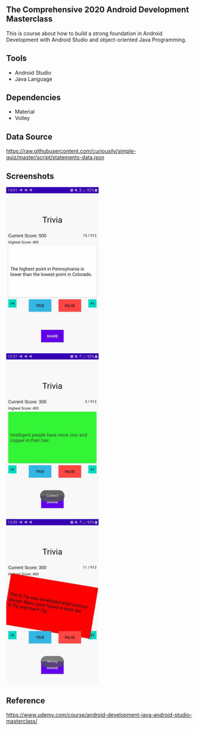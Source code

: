## The Comprehensive 2020 Android Development Masterclass

This is course about how to build a strong foundation in Android  Development with Android Studio and object-oriented Java Programming.

## Tools

* Android Studio
* Java Language

## Dependencies

* Material
* Volley

## Data Source

https://raw.githubusercontent.com/curiousily/simple-quiz/master/script/statements-data.json

## Screenshots

<img src="https://raw.githubusercontent.com/rezaerbe/trivia-comprehensive/master/T.jpg?raw=true" alt="T" width=250 /> &nbsp; &nbsp; <img src="https://raw.githubusercontent.com/rezaerbe/trivia-comprehensive/master/TC.jpg?raw=true&" alt="TC" width=250 /> &nbsp; &nbsp; <img src="https://raw.githubusercontent.com/rezaerbe/trivia-comprehensive/master/TW.jpg?raw=true&" alt="TW" width=250 />

## Reference

https://www.udemy.com/course/android-development-java-android-studio-masterclass/